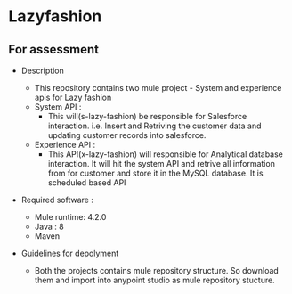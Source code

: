 # Lazyfashion
## For assessment
* Description
  - This repository contains two mule project - System and experience apis for Lazy fashion 
  - System API : 
      - This will(s-lazy-fashion) be responsible for Salesforce interaction. i.e. Insert and Retriving the customer data and updating customer records into salesforce.
  - Experience API :
      - This API(x-lazy-fashion) will responsible for Analytical database interaction. It will hit the system API and retrive all information from for customer and store it in the MySQL database. It is scheduled based API
  
* Required software :
  - Mule runtime: 4.2.0
  - Java : 8
  - Maven 
  
 * Guidelines for depolyment 
     - Both the projects contains mule repository structure. So download them and import into anypoint studio as mule repository stucture. 
  
